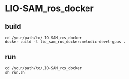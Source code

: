 # LIO-SAM_ros_docker

## build

```
cd /your/path/to/LIO-SAM_ros_docker
docker build -t lio_sam_ros_docker:melodic-devel-gpus .
```

## run  
```
cd /your/path/to/LIO-SAM_ros_docker
sh run.sh
```
